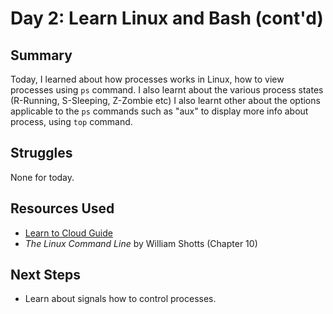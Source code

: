 # Day 2: Learn Linux and Bash (cont'd)

## Summary
Today, I learned about how processes works in Linux, how to view processes using `ps` command. I also learnt about the various process states (R-Running, S-Sleeping, Z-Zombie etc) I also learnt other about the options applicable to the `ps` commands such as "aux" to display more info about process, using `top` command.

## Struggles
None for today.

## Resources Used
- [Learn to Cloud Guide](https://learntocloud.guide/)
- *The Linux Command Line* by William Shotts (Chapter 10)

## Next Steps
- Learn about signals how to control processes.

